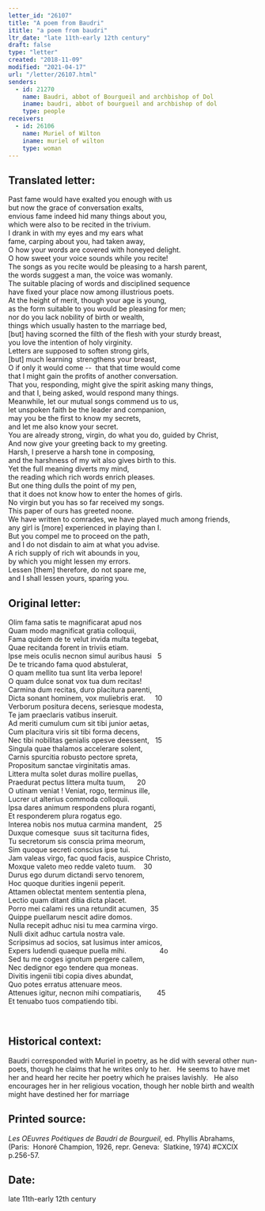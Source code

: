 ```yaml
---
letter_id: "26107"
title: "A poem from Baudri"
ititle: "a poem from baudri"
ltr_date: "late 11th-early 12th century"
draft: false
type: "letter"
created: "2018-11-09"
modified: "2021-04-17"
url: "/letter/26107.html"
senders:
  - id: 21270
    name: Baudri, abbot of Bourgueil and archbishop of Dol
    iname: baudri, abbot of bourgueil and archbishop of dol
    type: people
receivers:
  - id: 26106
    name: Muriel of Wilton
    iname: muriel of wilton
    type: woman
---
```

<h2> Translated letter:</h2><p><span>Past fame would have exalted you enough with us<br></span>but now the grace of conversation exalts,<br>envious fame indeed hid many things about you,<br><span style="background-color: transparent;">which were also to be recited in the trivium.<br></span>I drank in with my eyes and my ears what<br>fame, carping about you, had taken away,<br>O how your words are covered with honeyed delight.<br>O how sweet your voice sounds while you recite!<br>The songs as you recite would be pleasing to a harsh parent,<br>the words suggest a man, the voice was womanly.<br>The suitable placing of words and disciplined sequence&nbsp;<br>have fixed your place now among illustrious poets.<br>At the height of merit, though your age is young,<br>as the form suitable to you would be pleasing for men;<br>nor do you lack nobility of birth or wealth,<br>things which usually hasten to the marriage bed,<br>[but] having scorned the filth of the flesh with your sturdy breast,<br>you love the intention of holy virginity.<br>Letters are supposed to soften strong girls,<br>[but] much learning &nbsp;strengthens your breast,<br>O if only it would come -- &nbsp;that that time would come<br>that I might gain the profits of another conversation.<br>That you, responding, might give the spirit asking many things,<br>and that I, being asked, would respond many things.<br>Meanwhile, let our mutual songs commend us to us,<br>let unspoken faith be the leader and companion,<br>may you be the first to know my secrets,<br>and let me also know your secret.<br>You are already strong, virgin, do what you do, guided by Christ,<br>And now give your greeting back to my greeting.<br>Harsh, I preserve a harsh tone in composing,<br>and the harshness of my wit also gives birth to this.<br>Yet the full meaning diverts my mind,<br>the reading which rich words enrich pleases.<br>But one thing dulls the point of my pen,<br>that it does not know how to enter the homes of girls.<br>No virgin but you has so far received my songs.<br>This paper of ours has greeted noone.<br>We have written to comrades, we have played much among friends,<br>any girl is [more] experienced in playing than I.<br>But you compel me to proceed on the path,<br>and I do not disdain to aim at what you advise.<br>A rich supply of rich wit abounds in you,<br>by which you might lessen my errors.<br>Lessen [them] therefore, do not spare me,<br>and I shall lessen yours, sparing you.&nbsp;</p><h2 class="mt-4"> Original letter:</h2><p><span>Olim fama satis te magnificarat apud nos<br></span>Quam modo magnificat gratia colloquii,<br>Fama quidem de te velut invida multa tegebat,<br>Quae recitanda forent in triviis etiam.<br>Ipse meis oculis necnon simul auribus hausi&nbsp; &nbsp;<span class="Apple-tab-span"></span>5<br>De te tricando fama quod abstulerat,<br>O quam mellito tua sunt lita verba lepore!<br>O quam dulce sonat vox tua dum recitas!<br>Carmina dum recitas, duro placitura parenti,<br>Dicta sonant hominem, vox muliebris erat.&nbsp; &nbsp; &nbsp;<span class="Apple-tab-span"></span>10<br>Verborum positura decens, seriesque modesta,<br>Te jam praeclaris vatibus inseruit.<br>Ad meriti cumulum cum sit tibi junior aetas,<br>Cum placitura viris sit tibi forma decens,<br>Nec tibi nobilitas genialis opesve deessent,<span class="Apple-tab-span">&nbsp; &nbsp;</span>15<br>Singula quae thalamos accelerare solent,<br>Carnis spurcitia robusto pectore spreta,<br>Propositum sanctae virginitatis amas.<br>Littera multa solet duras mollire puellas,<br>Praedurat pectus littera multa tuum, <span class="Apple-tab-span"> </span><span class="Apple-tab-span"> </span>&nbsp; &nbsp; &nbsp;20<br>O utinam veniat ! Veniat, rogo, terminus ille,<br>Lucrer ut alterius commoda colloquii.<br>Ipsa dares animum respondens plura roganti,<br>Et responderem plura rogatus ego.<br>Interea nobis nos mutua carmina mandent,<span class="Apple-tab-span"> </span> &nbsp;&nbsp;25<br>Duxque comesque &nbsp;suus sit taciturna fides,<br>Tu secretorum sis conscia prima meorum,<br>Sim quoque secreti conscius ipse tui.<br>Jam valeas virgo, fac quod facis, auspice Christo,<br>Moxque valeto meo redde valeto tuum.&nbsp; &nbsp;&nbsp;<span class="Apple-tab-span"></span>30<br>Durus ego durum dictandi servo tenorem,<br>Hoc quoque durities ingenii peperit.&nbsp;&nbsp;<br>Attamen oblectat mentem sententia plena,<br>Lectio quam ditant ditia dicta placet.<br>Porro mei calami res una retundit acumen,<span class="Apple-tab-span">&nbsp;&nbsp;</span>35<br>Quippe puellarum nescit adire domos.<br>Nulla recepit adhuc nisi tu mea carmina virgo.<br>Nulli dixit adhuc cartula nostra vale.<br>Scripsimus ad socios, sat lusimus inter amicos,<br>Expers ludendi quaeque puella mihi.&nbsp; &nbsp; &nbsp; &nbsp; &nbsp; &nbsp; &nbsp; &nbsp; &nbsp;4o<br>Sed tu me coges ignotum pergere callem,<br>Nec dedignor ego tendere qua moneas.<br>Divitis ingenii tibi copia dives abundat,<br>Quo potes erratus attenuare meos.<br>Attenues igitur, necnon mihi compatiaris,&nbsp; &nbsp; &nbsp; &nbsp; 45<br>Et tenuabo tuos compatiendo tibi.</p><p></p><p><span>&nbsp;</span></p><h2 class="mt-4"> Historical context:</h2><p>Baudri corresponded with Muriel in poetry, as he did with several other nun-poets, though he claims that he writes only to her.&nbsp; &nbsp;He seems to have met her and heard her recite her poetry which he praises lavishly.&nbsp; &nbsp;He also encourages her in her religious vocation, though her noble birth and wealth might have destined her for marriage</p><h2 class="mt-4"> Printed source:</h2><p><span><em>Les OEuvres Poétiques de Baudri de Bourgueil</em><span><em>,</em> ed. Phyllis Abrahams, (Paris: &nbsp;Honoré Champion, 1926, repr. Geneva: &nbsp;Slatkine, 1974) #CXCIX p.256-57.</span></span></p><h2 class="mt-4"> Date:</h2>late 11th-early 12th century